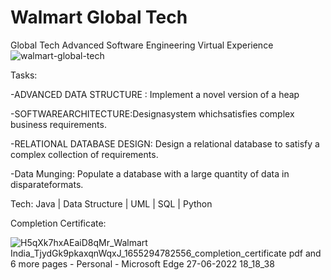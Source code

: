 # Walmart Global Tech 
Global Tech Advanced Software Engineering Virtual Experience 
![walmart-global-tech](https://user-images.githubusercontent.com/84243553/175945490-58b8f13a-3586-4fb6-aea6-9803e202f861.png)

Tasks:

-ADVANCED DATA STRUCTURE : Implement a novel version of a heap

-SOFTWAREARCHITECTURE:Designasystem whichsatisfies complex business requirements.

-RELATIONAL DATABASE DESIGN: Design a relational database to satisfy a complex collection of requirements.

-Data Munging: Populate a database with a large quantity of data in disparateformats.

Tech:
Java | Data Structure | UML | SQL | Python

Completion Certificate:

![H5qXk7hxAEaiD8qMr_Walmart India_TjydGk9pkaxqnWqxJ_1655294782556_completion_certificate pdf and 6 more pages - Personal - Microsoft​ Edge 27-06-2022 18_18_38](https://user-images.githubusercontent.com/84243553/175945923-0fd523fc-fa7e-4b6a-9898-6135c272dd62.png)
